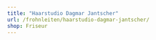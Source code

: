 ```yaml
---
title: "Haarstudio Dagmar Jantscher"
url: /frohnleiten/haarstudio-dagmar-jantscher/
shop: Friseur
---
```

